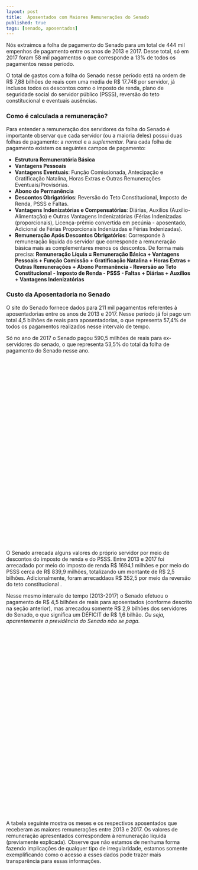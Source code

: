 ```yaml
---
layout: post
title:  Aposentados com Maiores Remunerações do Senado
published: true
tags: [senado, aposentados]
---
```







Nós extraimos a folha de pagamento do Senado para um total de 444 mil empenhos de pagamento entre os anos de 2013 e 2017. Desse total, só em 2017 foram 58 mil pagamentos o que corresponde a 13% de todos os pagamentos nesse período.

O total de gastos com a folha do Senado nesse período está na ordem de R$ 7,88 bilhões de reais com uma média de R$ 17.748 por servidor, já inclusos todos os descontos como o imposto de renda, plano de seguridade social do servidor público (PSSS), reversão do teto constitucional e eventuais ausências.

### Como é calculada a remuneração?

Para entender a remuneração dos servidores da folha do Senado é importante observar que cada servidor (ou a maioria deles) possui duas folhas de pagamento: a *normal* e a *suplementar*. Para cada folha de pagamento existem os seguintes campos de pagamento:

- **Estrutura Remuneratória Básica**
- **Vantagens Pessoais**
- **Vantagens Eventuais**: Função Comissionada, Antecipação e Gratificação Natalina, Horas Extras e Outras Remunerações Eventuais/Provisórias.
- **Abono de Permanência**
- **Descontos Obrigatórios**: Reversão do Teto Constitucional, Imposto de Renda, PSSS e Faltas.
- **Vantagens Indenizatórias e Compensatórias**: Diárias, Auxílios (Auxílio-Alimentação) e Outras Vantagens Indenizatórias (Férias Indenizadas (proporcionais), Licença-prêmio convertida em pecúnia - aposentado, Adicional de Férias Proporcionais Indenizadas e Férias Indenizadas).
- **Remuneração Após Descontos Obrigatórios**: Corresponde à remuneração líquida do servidor que corresponde a remuneração básica mais as complementares menos os descontos. De forma mais precisa:
**Remuneração Líquia = Remuneração Básica + Vantagens Pessoais + Função Comissão + Gratificação Natalina + Horas Extras + Outras Remunerações + Abono Permanência - Reversão ao Teto Constitucional - Imposto de Renda - PSSS - Faltas + Diárias + Auxílios + Vantagens Indenizatórias**


### Custo da Aposentadoria no Senado



O site do Senado fornece dados para 211 mil pagamentos referentes à aposentadorias entre os anos de 2013 e 2017. Nesse período já foi pago um total 4,5 bilhões de reais para aposentadorias, o que representa 57,4% de todos os pagamentos realizados nesse intervalo de tempo.

Só no ano de 2017 o Senado pagou 590,5 milhões de reais para ex-servidores do senado, o que representa 53,5% do total da folha de pagamento do Senado nesse ano.


<!--html_preserve--><div id="htmlwidget-a3b819c333bb19ef77ce" style="width:100%;height:500px;" class="highchart html-widget"></div>
<script type="application/json" data-for="htmlwidget-a3b819c333bb19ef77ce">{"x":{"hc_opts":{"title":{"text":null},"yAxis":{"title":{"text":"Remuneração dos Pensionistas em Bilhões (R$)"},"type":"linear"},"credits":{"enabled":false},"exporting":{"enabled":false},"plotOptions":{"series":{"turboThreshold":0,"showInLegend":true,"marker":{"enabled":true}},"treemap":{"layoutAlgorithm":"squarified"},"bubble":{"minSize":5,"maxSize":25},"scatter":{"marker":{"symbol":"circle"}}},"annotationsOptions":{"enabledButtons":false},"tooltip":{"delayForDisplay":10},"series":[{"name":"Aposentados","data":[{"Data":"2017","Situação":"Aposentados","Remuneração":0.590527617,"y":0.590527617,"name":"2017"},{"Data":"Todos os Anos","Situação":"Aposentados","Remuneração":4.52774039289,"y":4.52774039289,"name":"Todos os Anos"}],"type":"column"},{"name":"Demais Servidores","data":[{"Data":"2017","Situação":"Demais Servidores","Remuneração":0.51297254644,"y":0.51297254644,"name":"2017"},{"Data":"Todos os Anos","Situação":"Demais Servidores","Remuneração":3.35461913753,"y":3.35461913753,"name":"Todos os Anos"}],"type":"column"}],"xAxis":{"type":"category","title":{"text":"Situação"}}},"theme":{"chart":{"backgroundColor":"transparent"}},"conf_opts":{"global":{"Date":null,"VMLRadialGradientURL":"http =//code.highcharts.com/list(version)/gfx/vml-radial-gradient.png","canvasToolsURL":"http =//code.highcharts.com/list(version)/modules/canvas-tools.js","getTimezoneOffset":null,"timezoneOffset":0,"useUTC":true},"lang":{"contextButtonTitle":"Chart context menu","decimalPoint":".","downloadJPEG":"Download JPEG image","downloadPDF":"Download PDF document","downloadPNG":"Download PNG image","downloadSVG":"Download SVG vector image","drillUpText":"Back to {series.name}","invalidDate":null,"loading":"Loading...","months":["January","February","March","April","May","June","July","August","September","October","November","December"],"noData":"No data to display","numericSymbols":["k","M","G","T","P","E"],"printChart":"Print chart","resetZoom":"Reset zoom","resetZoomTitle":"Reset zoom level 1:1","shortMonths":["Jan","Feb","Mar","Apr","May","Jun","Jul","Aug","Sep","Oct","Nov","Dec"],"thousandsSep":" ","weekdays":["Sunday","Monday","Tuesday","Wednesday","Thursday","Friday","Saturday"]}},"type":"chart","fonts":[],"debug":false},"evals":[],"jsHooks":[]}</script><!--/html_preserve-->





O Senado arrecada alguns valores do próprio servidor por meio de descontos do imposto de renda e do PSSS. Entre 2013 e 2017 foi arrecadado por meio do imposto de renda R$ 1694,1 milhões e por meio do PSSS cerca de R$ 839,9 milhões, totalizando um montante de R$ 2,5 bilhões. Adicionalmente, foram arrecaddaos R$ 352,5 por meio da reversão do teto constitucional . 

Nesse mesmo intervalo de tempo (2013-2017) o Senado efetuou o pagamento de R$ 4,5 bilhões de reais para aposentados (conforme descrito na seção anterior), mas arrecadou somente R$ 2,9 bilhões dos servidores do Senado, o que significa um DÉFICIT de R$ 1,6 bilhão. *Ou seja, aparentemente a previdência do Senado não se paga.*

<!--html_preserve--><div id="htmlwidget-acb1ff6b00850a1cc3e8" style="width:100%;height:500px;" class="highchart html-widget"></div>
<script type="application/json" data-for="htmlwidget-acb1ff6b00850a1cc3e8">{"x":{"hc_opts":{"title":{"text":null},"yAxis":{"title":{"text":"Remuneração dos Pensionistas em Bilhões (R$)"},"type":"linear"},"credits":{"enabled":false},"exporting":{"enabled":false},"plotOptions":{"series":{"turboThreshold":0,"showInLegend":true,"marker":{"enabled":true}},"treemap":{"layoutAlgorithm":"squarified"},"bubble":{"minSize":5,"maxSize":25},"scatter":{"marker":{"symbol":"circle"}}},"annotationsOptions":{"enabledButtons":false},"tooltip":{"delayForDisplay":10},"series":[{"name":"Aposentados","data":[{"Data":"Todos os Anos","Situação":"Aposentados","Remuneração":-4.52774039289,"y":-4.52774039289,"name":"Todos os Anos"},{"Data":"2017","Situação":"Aposentados","Remuneração":-0.590527617,"y":-0.590527617,"name":"2017"}],"type":"column"},{"name":"Déficit","data":[{"Data":"Todos os Anos","Situação":"Déficit","Remuneração":-1.64119206224,"y":-1.64119206224,"name":"Todos os Anos"},{"Data":"2017","Situação":"Déficit","Remuneração":-0.19811459539,"y":-0.19811459539,"name":"2017"}],"type":"column"},{"name":"Imposto de Renda","data":[{"Data":"Todos os Anos","Situação":"Imposto de Renda","Remuneração":1.69413732949,"y":1.69413732949,"name":"Todos os Anos"},{"Data":"2017","Situação":"Imposto de Renda","Remuneração":0.22252453307,"y":0.22252453307,"name":"2017"}],"type":"column"},{"name":"PSSS","data":[{"Data":"Todos os Anos","Situação":"PSSS","Remuneração":0.83991916823,"y":0.83991916823,"name":"Todos os Anos"},{"Data":"2017","Situação":"PSSS","Remuneração":0.10781791034,"y":0.10781791034,"name":"2017"}],"type":"column"},{"name":"Reversão","data":[{"Data":"Todos os Anos","Situação":"Reversão","Remuneração":0.35249183293,"y":0.35249183293,"name":"Todos os Anos"},{"Data":"2017","Situação":"Reversão","Remuneração":0.0620705782,"y":0.0620705782,"name":"2017"}],"type":"column"}],"xAxis":{"type":"category","title":{"text":"Data"}}},"theme":{"chart":{"backgroundColor":"transparent"}},"conf_opts":{"global":{"Date":null,"VMLRadialGradientURL":"http =//code.highcharts.com/list(version)/gfx/vml-radial-gradient.png","canvasToolsURL":"http =//code.highcharts.com/list(version)/modules/canvas-tools.js","getTimezoneOffset":null,"timezoneOffset":0,"useUTC":true},"lang":{"contextButtonTitle":"Chart context menu","decimalPoint":".","downloadJPEG":"Download JPEG image","downloadPDF":"Download PDF document","downloadPNG":"Download PNG image","downloadSVG":"Download SVG vector image","drillUpText":"Back to {series.name}","invalidDate":null,"loading":"Loading...","months":["January","February","March","April","May","June","July","August","September","October","November","December"],"noData":"No data to display","numericSymbols":["k","M","G","T","P","E"],"printChart":"Print chart","resetZoom":"Reset zoom","resetZoomTitle":"Reset zoom level 1:1","shortMonths":["Jan","Feb","Mar","Apr","May","Jun","Jul","Aug","Sep","Oct","Nov","Dec"],"thousandsSep":" ","weekdays":["Sunday","Monday","Tuesday","Wednesday","Thursday","Friday","Saturday"]}},"type":"chart","fonts":[],"debug":false},"evals":[],"jsHooks":[]}</script><!--/html_preserve-->

A tabela seguinte mostra os meses e os respectivos aposentados que receberam as maiores remunerações entre 2013 e 2017. Os valores de remuneração apresentados correspondem à remuneração líquida (previamente explicada). Observe que não estamos de nenhuma forma fazendo implicações de qualquer tipo de irregularidade, estamos somente exemplificando como o acesso a esses dados pode trazer mais transparência para essas informações.

<!--html_preserve--><div id="htmlwidget-62e278482ee773e91965" style="width:100%;height:auto;" class="datatables html-widget"></div>
<script type="application/json" data-for="htmlwidget-62e278482ee773e91965">{"x":{"filter":"none","data":[["MARCO AURÉLIO DE OLIVEIRA","JANE MARIA BARBASTEFANO RANGEL","JAMES RAYMUNDO MENEZES DE CARVALHO","ELPÍDIO VIANNA NETO","JOSÉ APARECIDA CAMPOS","LEDA MARIA SALES BRAUNA BRAGA","ANTÔNIO JOSÉ VIANA FILHO","FRANCISCO DAS CHAGAS MEDEIROS","MARCO ANTÔNIO PAIS DOS REYS","MARIA GORET DE LIMA FREITAS PEREIRA"],["ANALISTA LEGISLATIVO","ANALISTA LEGISLATIVO","ANALISTA LEGISLATIVO","ANALISTA LEGISLATIVO","ANALISTA LEGISLATIVO","ANALISTA LEGISLATIVO","ANALISTA LEGISLATIVO","ANALISTA LEGISLATIVO","ANALISTA LEGISLATIVO","ANALISTA LEGISLATIVO"],["PROCESSO LEGISLATIVO","PROCESSO LEGISLATIVO","INFORMÁTICA LEGISLATIVA","PROCESSO LEGISLATIVO","ORÇAMENTO PÚBLICO","MEDICINA","PROCESSO LEGISLATIVO","PROCESSO LEGISLATIVO","INFORMÁTICA LEGISLATIVA","PROCESSO LEGISLATIVO"],[7,12,5,5,2,2,2,2,7,12],[2015,2013,2016,2017,2017,2017,2017,2017,2016,2016],[466873.04,446444.85,435071.04,429678.16,428991.48,428775.66,428304.2,428304.2,428224.84,428069.09]],"container":"<table class=\"display\">\n  <thead>\n    <tr>\n      <th>Nome<\/th>\n      <th>Cargo<\/th>\n      <th>Especialidade<\/th>\n      <th>Mês<\/th>\n      <th>Ano<\/th>\n      <th>Remuneração com Desconto (R$)<\/th>\n    <\/tr>\n  <\/thead>\n<\/table>","options":{"paging":false,"info":false,"searching":false,"columnDefs":[{"className":"dt-right","targets":[3,4,5]}],"order":[],"autoWidth":false,"orderClasses":false,"rowCallback":"function(row, data) {\nDTWidget.formatCurrency(this, row, data, 5, '', 2, 3, ',', ',', true);\n}"}},"evals":["options.rowCallback"],"jsHooks":[]}</script><!--/html_preserve-->







